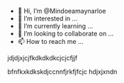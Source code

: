 - 👋 Hi, I’m @Mindoeamaynarloe
- 👀 I’m interested in ...
- 🌱 I’m currently learning ...
- 💞️ I’m looking to collaborate on ...
- 📫 How to reach me ...

<!---
Mindoeamaynarloe/Mindoeamaynarloe is a ✨ special ✨ repository because its `README.md` (this file) appears on your GitHub profile.
You can click the Preview link to take a look at your changes.
--->jdjdjxjcjfkdkdkdkcjcjcfjjf
bfnfkxkdkskdjccnnfjrkfjfcjc
hdjxjxndn
